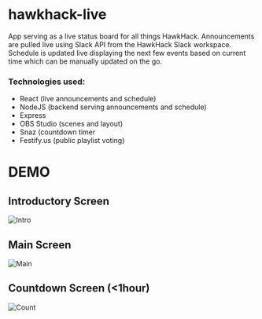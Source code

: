 # hawkhack-live
App serving as a live status board for all things HawkHack. Announcements are pulled live using Slack API from the HawkHack Slack workspace. Schedule is updated live displaying the next few events based on current time which can be manually updated on the go.

### Technologies used:
- React (live announcements and schedule)
- NodeJS (backend serving announcements and schedule)
- Express
- OBS Studio (scenes and layout)
- Snaz (countdown timer
- Festify.us (public playlist voting)

# DEMO
## Introductory Screen
![Intro](https://i.imgur.com/VfDLRde.gif)

## Main Screen
![Main](https://i.imgur.com/ci8lcOP.gif)

## Countdown Screen (<1hour)
![Count](https://i.imgur.com/00S1trt.gif)

